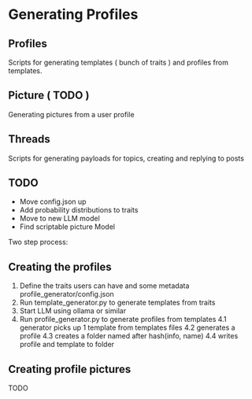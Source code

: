 # Generating Profiles

## Profiles

Scripts for generating templates ( bunch of traits ) and profiles from templates.

## Picture ( TODO )

Generating pictures from a user profile

## Threads

Scripts for generating payloads for topics, creating and replying to posts

## TODO

* Move config.json up
* Add probability distributions to traits
* Move to new LLM model
* Find scriptable picture Model

Two step process:

## Creating the profiles

1. Define the traits users can have and some metadata profile_generator/config.json
2. Run template_generator.py to generate templates from traits
3. Start LLM using ollama or similar
4. Run profile_generator.py to generate profiles from templates
   4.1 generator picks up 1 template from templates files
   4.2 generates a profile
   4.3 creates a folder named after hash(info, name)
   4.4 writes profile and template to folder

## Creating profile pictures

TODO

